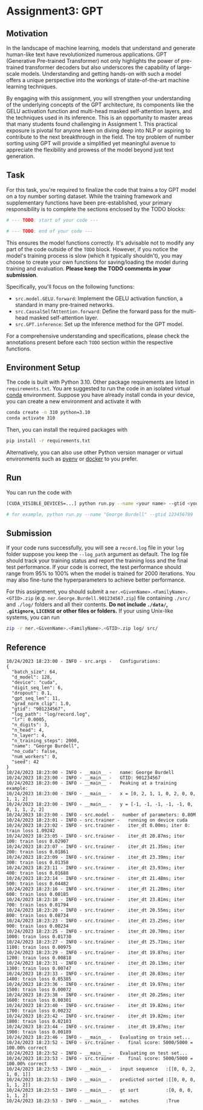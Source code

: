 # Assignment3: GPT

## Motivation

In the landscape of machine learning, models that understand and generate human-like text have revolutionized numerous applications.
GPT (Generative Pre-trained Transformer) not only highlights the power of pre-trained transformer decoders but also underscores the capability of large-scale models.
Understanding and getting hands-on with such a model offers a unique perspective into the workings of state-of-the-art machine learning techniques.

By engaging with this assignment, you will strengthen your understanding of the underlying concepts of the GPT architecture, its components like the GELU activation function and multi-head masked self-attention layers, and the techniques used in its inference.
This is an opportunity to master areas that many students found challenging in Assignment 1.
This practical exposure is pivotal for anyone keen on diving deep into NLP or aspiring to contribute to the next breakthrough in the field.
The toy problem of number sorting using GPT will provide a simplified yet meaningful avenue to appreciate the flexibility and prowess of the model beyond just text generation.

## Task
For this task, you're required to finalize the code that trains a toy GPT model on a toy number sorting dataset.
While the training framework and supplementary functions have been pre-established, your primary responsibility is to complete the sections enclosed by the TODO blocks:

```python
# --- TODO: start of your code ---

# --- TODO: end of your code ---
```

This ensures the model functions correctly.
It's advisable not to modify any part of the code outside of the `TODO` block.
However, if you notice the model's training process is slow (which it typically shouldn't), you may choose to create your own functions for saving/loading the model during training and evaluation.
**Please keep the TODO comments in your submission**.

Specifically, you'll focus on the following functions:
- `src.model.GELU.forward`: Implement the GELU activation function, a standard in many pre-trained networks.
- `src.CausalSelfAttention.forward`: Define the forward pass for the multi-head masked self-attention layer.
- `src.GPT.inference`: Set up the inference method for the GPT model.

For a comprehensive understanding and specifications, please check the annotations present before each `TODO` section within the respective functions.

## Environment Setup
The code is built with Python 3.10.
Other package requirements are listed in `requirements.txt`.
You are suggested to run the code in an isolated virtual [conda](https://www.anaconda.com/) environment.
Suppose you have already install conda in your device, you can create a new environment and activate it with
```bash
conda create -n 310 python=3.10
conda activate 310
```
Then, you can install the required packages with
```bash
pip install -r requirements.txt
```

Alternatively, you can also use other Python version manager or virtual environments such as [pyenv](https://github.com/pyenv/pyenv) or [docker](https://www.docker.com/) to you prefer.

## Run

You can run the code with 
```bash
[CUDA_VISIBLE_DEVICES=...] python run.py --name <your name> --gtid <your GTID> [other arguments...]

# for example, python run.py --name "George Burdell" --gtid 123456789
```

## Submission

If your code runs successfully, you will see a `record.log` file in your `log` folder suppose you keep the `--log_path` argument as default.
The log file should track your training status and report the training loss and the final test performance.
If your code is correct, the test performance should range from 95% to 100% when the model is trained for 2000 iterations.
You may also fine-tune the hyperparameters to achieve better performance.

For this assignment, you should submit a `ner.<GivenName>.<FamilyName>.<GTID>.zip` (e.g. `ner.George.Burdell.901234567.zip`) file containing `./src/` and `./log/` folders and all their contents.
**Do not include `./data/`, `.gitignore`, `LICENSE` or other files or folders.**
If your using Unix-like systems, you can run
```bash
zip -r ner.<GivenName>.<FamilyName>.<GTID>.zip log/ src/
```

## Reference
```
10/24/2023 18:23:00 - INFO - src.args -   Configurations:
{
  "batch_size": 64,
  "d_model": 128,
  "device": "cuda",
  "digit_seq_len": 6,
  "dropout": 0.1,
  "gpt_seq_len": 11,
  "grad_norm_clip": 1.0,
  "gtid": "901234567",
  "log_path": "log/record.log",
  "lr": 0.0005,
  "n_digits": 3,
  "n_head": 4,
  "n_layer": 4,
  "n_training_steps": 2000,
  "name": "George Burdell",
  "no_cuda": false,
  "num_workers": 0,
  "seed": 42
}
10/24/2023 18:23:00 - INFO - __main__ -   name: George Burdell
10/24/2023 18:23:00 - INFO - __main__ -   GTID: 901234567
10/24/2023 18:23:00 - INFO - __main__ -   Peaking at a training example:
10/24/2023 18:23:00 - INFO - __main__ -   x = [0, 2, 1, 1, 0, 2, 0, 0, 1, 1, 2]
10/24/2023 18:23:00 - INFO - __main__ -   y = [-1, -1, -1, -1, -1, 0, 0, 1, 1, 2, 2]
10/24/2023 18:23:00 - INFO - src.model -   number of parameters: 0.80M
10/24/2023 18:23:01 - INFO - src.trainer -   running on device cuda
10/24/2023 18:23:02 - INFO - src.trainer -   iter_dt 0.00ms; iter 0: train loss 1.09242
10/24/2023 18:23:05 - INFO - src.trainer -   iter_dt 20.87ms; iter 100: train loss 0.02907
10/24/2023 18:23:07 - INFO - src.trainer -   iter_dt 21.35ms; iter 200: train loss 0.01861
10/24/2023 18:23:09 - INFO - src.trainer -   iter_dt 23.39ms; iter 300: train loss 0.01358
10/24/2023 18:23:11 - INFO - src.trainer -   iter_dt 23.93ms; iter 400: train loss 0.01688
10/24/2023 18:23:14 - INFO - src.trainer -   iter_dt 21.48ms; iter 500: train loss 0.04482
10/24/2023 18:23:16 - INFO - src.trainer -   iter_dt 21.28ms; iter 600: train loss 0.00185
10/24/2023 18:23:18 - INFO - src.trainer -   iter_dt 23.81ms; iter 700: train loss 0.01794
10/24/2023 18:23:20 - INFO - src.trainer -   iter_dt 20.55ms; iter 800: train loss 0.08734
10/24/2023 18:23:23 - INFO - src.trainer -   iter_dt 23.25ms; iter 900: train loss 0.00234
10/24/2023 18:23:25 - INFO - src.trainer -   iter_dt 20.70ms; iter 1000: train loss 0.01730
10/24/2023 18:23:27 - INFO - src.trainer -   iter_dt 25.71ms; iter 1100: train loss 0.00975
10/24/2023 18:23:29 - INFO - src.trainer -   iter_dt 19.87ms; iter 1200: train loss 0.00818
10/24/2023 18:23:31 - INFO - src.trainer -   iter_dt 20.13ms; iter 1300: train loss 0.00747
10/24/2023 18:23:33 - INFO - src.trainer -   iter_dt 20.03ms; iter 1400: train loss 0.05385
10/24/2023 18:23:36 - INFO - src.trainer -   iter_dt 19.97ms; iter 1500: train loss 0.00072
10/24/2023 18:23:38 - INFO - src.trainer -   iter_dt 20.25ms; iter 1600: train loss 0.00301
10/24/2023 18:23:40 - INFO - src.trainer -   iter_dt 19.82ms; iter 1700: train loss 0.00232
10/24/2023 18:23:42 - INFO - src.trainer -   iter_dt 19.82ms; iter 1800: train loss 0.02103
10/24/2023 18:23:44 - INFO - src.trainer -   iter_dt 19.87ms; iter 1900: train loss 0.00189
10/24/2023 18:23:46 - INFO - __main__ -   Evaluating on train set...
10/24/2023 18:23:52 - INFO - src.trainer -   final score: 5000/5000 = 100.00% correct
10/24/2023 18:23:52 - INFO - __main__ -   Evaluating on test set...
10/24/2023 18:23:53 - INFO - src.trainer -   final score: 5000/5000 = 100.00% correct
10/24/2023 18:23:53 - INFO - __main__ -   input sequence   :[[0, 0, 2, 1, 0, 1]]
10/24/2023 18:23:53 - INFO - __main__ -   predicted sorted :[[0, 0, 0, 1, 1, 2]]
10/24/2023 18:23:53 - INFO - __main__ -   gt sort          :[0, 0, 0, 1, 1, 2]
10/24/2023 18:23:53 - INFO - __main__ -   matches          :True
```
